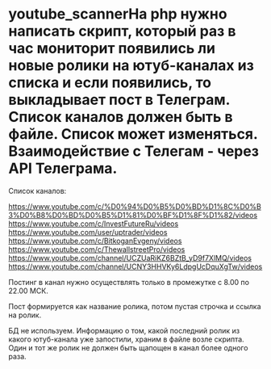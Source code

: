 # youtube_scannerНа php нужно написать скрипт, который раз в час мониторит появились ли новые ролики на ютуб-каналах из списка и если появились, то выкладывает пост в Телеграм. Список каналов должен быть в файле. Список может изменяться. Взаимодействие с Телегам - через API Телеграма.

Список каналов:

https://www.youtube.com/c/%D0%94%D0%B5%D0%BD%D1%8C%D0%B3%D0%B8%D0%BD%D0%B5%D1%81%D0%BF%D1%8F%D1%82/videos
https://www.youtube.com/c/InvestFutureRu/videos
https://www.youtube.com/user/uptrader/videos
https://www.youtube.com/c/BitkoganEvgeny/videos
https://www.youtube.com/c/ThewallstreetPro/videos
https://www.youtube.com/channel/UCZUaRiKZ6BZtB_yD9f7XlMQ/videos
https://www.youtube.com/channel/UCNY3HHVKy6LdpgUcDquXgTw/videos

Постинг в канал нужно осуществлять только в промежутке с 8.00 по 22.00 МСК. 

Пост формируется как название ролика, потом пустая строчка и ссылка на ролик.

БД не используем. Информацию о том, какой последний ролик из какого ютуб-канала уже запостили, храним в файле возле скрипта. Один и тот же ролик не должен быть щапощен в канал более одного раза.
